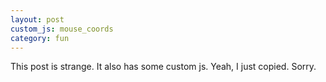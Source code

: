 ```yaml
---
layout: post
custom_js: mouse_coords
category: fun
---
```


This post is strange. It also has some custom js. Yeah, I just copied. Sorry.
